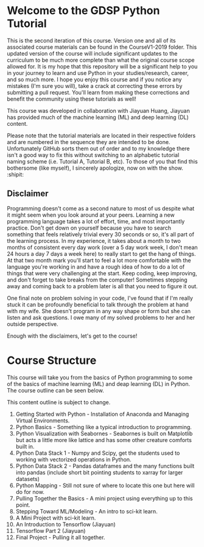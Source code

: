 # Welcome to the GDSP Python Tutorial
This is the second iteration of this course. Version one and all of its associated course materials can be found in the CourseV1-2019 folder. This updated version of the course will include significant updates to the curriculum to be much more complete than what the original course scope allowed for. It is my hope that this repository will be a significant help to you in your journey to learn and use Python in your studies/research, career, and so much more. I hope you enjoy this course and if you notice any mistakes (I'm sure you will), take a crack at correcting these errors by submitting a pull request. You'll learn from making these corrections and benefit the community using these tutorials as well!

This course was developed in collaboration with Jiayuan Huang, Jiayuan has provided much of the machine learning (ML) and deep learning (DL) content.

Please note that the tutorial materials are located in their respective folders and are numbered in the sequence they are intended to be done. Unfortunately GitHub sorts them out of order and to my knowledge there isn't a good way to fix this without switching to an alphabetic tutorial naming scheme (i.e. Tutorial A, Tutorial B, etc). To those of you that find this bothersome (like myself), I sincerely apologize, now on with the show. :shipit:

## Disclaimer
Programming doesn't come as a second nature to most of us despite what it might seem when you look around at your peers. Learning a new programming language takes a lot of effort, time, and most importantly practice. Don't get down on yourself because you have to search something that feels relatively trivial every 30 seconds or so, it's all part of the learning process. In my experience, it takes about a month to two months of consistent every day work (over a 5 day work week, I don't mean 24 hours a day 7 days a week here) to really start to get the hang of things. At that two month mark you'll start to feel a lot more comfortable with the language you're working in and have a rough idea of how to do a lot of things that were very challenging at the start. Keep coding, keep improving, and don't forget to take breaks from the computer! Sometimes stepping away and coming back to a problem later is all that you need to figure it out.

One final note on problem solving in your code, I've found that if I'm really stuck it can be profoundly beneficial to talk through the problem at hand with my wife. She doesn't program in any way shape or form but she can listen and ask questions. I owe many of my solved problems to her and her outside perspective.

Enough with the disclaimers, let's get to the course!

# Course Structure
This course will take you from the basics of Python programming to some of the basics of machine learning (ML) and deap learning (DL) in Python. The course outline can be seen below.

This content outline is subject to change.


1. Getting Started with Python - Installation of Anaconda and Managing Virtual Environments.
2. Python Basics - Something like a typical introduction to programming.
3. Python Visualization with Seabornes - Seabornes is built on Matplotlib but acts a little more like lattice and has some other creature comforts built in.
4. Python Data Stack 1 - Numpy and Scipy, get the students used to working with vectorized operations in Python.
5. Python Data Stack 2 - Pandas dataframes and the many functions built into pandas (include short bit pointing students to xarray for larger datasets)
6. Python Mapping - Still not sure of where to locate this one but here will do for now.
7. Pulling Together the Basics - A mini project using everything up to this point.
8. Stepping Toward ML/Modeling - An intro to sci-kit learn.
9. A Mini Project with sci-kit learn.
10. An Introduction to Tensorflow (Jiayuan)
11. Tensorflow Part 2 (Jiayuan)
12. Final Project - Pulling it all together.